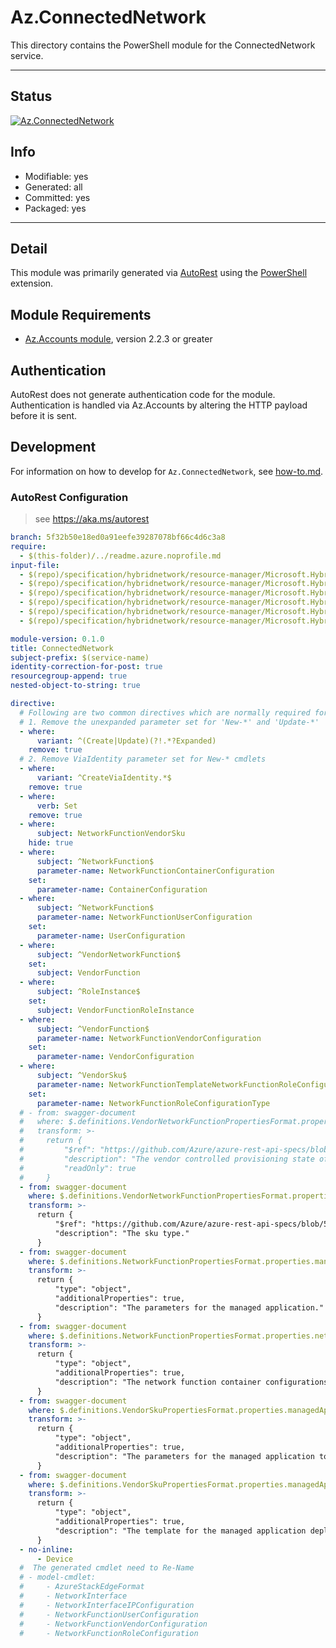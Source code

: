 <!-- region Generated -->
# Az.ConnectedNetwork
This directory contains the PowerShell module for the ConnectedNetwork service.

---
## Status
[![Az.ConnectedNetwork](https://img.shields.io/powershellgallery/v/Az.ConnectedNetwork.svg?style=flat-square&label=Az.ConnectedNetwork "Az.ConnectedNetwork")](https://www.powershellgallery.com/packages/Az.ConnectedNetwork/)

## Info
- Modifiable: yes
- Generated: all
- Committed: yes
- Packaged: yes

---
## Detail
This module was primarily generated via [AutoRest](https://github.com/Azure/autorest) using the [PowerShell](https://github.com/Azure/autorest.powershell) extension.

## Module Requirements
- [Az.Accounts module](https://www.powershellgallery.com/packages/Az.Accounts/), version 2.2.3 or greater

## Authentication
AutoRest does not generate authentication code for the module. Authentication is handled via Az.Accounts by altering the HTTP payload before it is sent.

## Development
For information on how to develop for `Az.ConnectedNetwork`, see [how-to.md](how-to.md).
<!-- endregion -->

### AutoRest Configuration
> see https://aka.ms/autorest

``` yaml
branch: 5f32b50e18ed0a91eefe39287078bf66c4d6c3a8
require:
  - $(this-folder)/../readme.azure.noprofile.md
input-file:
  - $(repo)/specification/hybridnetwork/resource-manager/Microsoft.HybridNetwork/stable/2021-05-01/common.json
  - $(repo)/specification/hybridnetwork/resource-manager/Microsoft.HybridNetwork/stable/2021-05-01/networkFunction.json
  - $(repo)/specification/hybridnetwork/resource-manager/Microsoft.HybridNetwork/stable/2021-05-01/vendor.json
  - $(repo)/specification/hybridnetwork/resource-manager/Microsoft.HybridNetwork/stable/2021-05-01/device.json
  - $(repo)/specification/hybridnetwork/resource-manager/Microsoft.HybridNetwork/stable/2021-05-01/networkFunctionVendor.json
  - $(repo)/specification/hybridnetwork/resource-manager/Microsoft.HybridNetwork/stable/2021-05-01/vendorNetworkFunction.json

module-version: 0.1.0
title: ConnectedNetwork
subject-prefix: $(service-name)
identity-correction-for-post: true
resourcegroup-append: true
nested-object-to-string: true

directive:
  # Following are two common directives which are normally required for all RPs
  # 1. Remove the unexpanded parameter set for 'New-*' and 'Update-*'
  - where:
      variant: ^(Create|Update)(?!.*?Expanded)
    remove: true
  # 2. Remove ViaIdentity parameter set for New-* cmdlets
  - where:
      variant: ^CreateViaIdentity.*$
    remove: true
  - where:
      verb: Set
    remove: true
  - where:
      subject: NetworkFunctionVendorSku
    hide: true
  - where:
      subject: ^NetworkFunction$
      parameter-name: NetworkFunctionContainerConfiguration
    set:
      parameter-name: ContainerConfiguration
  - where:
      subject: ^NetworkFunction$
      parameter-name: NetworkFunctionUserConfiguration
    set:
      parameter-name: UserConfiguration
  - where:
      subject: ^VendorNetworkFunction$
    set:
      subject: VendorFunction
  - where:
      subject: ^RoleInstance$
    set:
      subject: VendorFunctionRoleInstance
  - where:
      subject: ^VendorFunction$
      parameter-name: NetworkFunctionVendorConfiguration
    set:
      parameter-name: VendorConfiguration
  - where:
      subject: ^VendorSku$
      parameter-name: NetworkFunctionTemplateNetworkFunctionRoleConfiguration
    set:
      parameter-name: NetworkFunctionRoleConfigurationType
  # - from: swagger-document 
  #   where: $.definitions.VendorNetworkFunctionPropertiesFormat.properties.vendorProvisioningState
  #   transform: >-
  #     return {
  #         "$ref": "https://github.com/Azure/azure-rest-api-specs/blob/5f32b50e18ed0a91eefe39287078bf66c4d6c3a8/specification/hybridnetwork/resource-manager/Microsoft.HybridNetwork/stable/2021-05-01/common.json#/definitions/VendorProvisioningState",
  #         "description": "The vendor controlled provisioning state of the vendor network function.",
  #         "readOnly": true
  #     }
  - from: swagger-document 
    where: $.definitions.VendorNetworkFunctionPropertiesFormat.properties.skuType
    transform: >-
      return {
          "$ref": "https://github.com/Azure/azure-rest-api-specs/blob/5f32b50e18ed0a91eefe39287078bf66c4d6c3a8/specification/hybridnetwork/resource-manager/Microsoft.HybridNetwork/stable/2021-05-01/common.json#/definitions/SkuType",
          "description": "The sku type."
      }
  - from: swagger-document 
    where: $.definitions.NetworkFunctionPropertiesFormat.properties.managedApplicationParameters
    transform: >-
      return {
          "type": "object",
          "additionalProperties": true,
          "description": "The parameters for the managed application."
      }
  - from: swagger-document 
    where: $.definitions.NetworkFunctionPropertiesFormat.properties.networkFunctionContainerConfigurations
    transform: >-
      return {
          "type": "object",
          "additionalProperties": true,
          "description": "The network function container configurations from the user."
      }
  - from: swagger-document 
    where: $.definitions.VendorSkuPropertiesFormat.properties.managedApplicationParameters
    transform: >-
      return {
          "type": "object",
          "additionalProperties": true,
          "description": "The parameters for the managed application to be supplied by the vendor."
      }
  - from: swagger-document 
    where: $.definitions.VendorSkuPropertiesFormat.properties.managedApplicationTemplate
    transform: >-
      return {
          "type": "object",
          "additionalProperties": true,
          "description": "The template for the managed application deployment."
      }
  - no-inline:
      - Device
  #  The generated cmdlet need to Re-Name 
  # - model-cmdlet:
  #     - AzureStackEdgeFormat
  #     - NetworkInterface
  #     - NetworkInterfaceIPConfiguration
  #     - NetworkFunctionUserConfiguration
  #     - NetworkFunctionVendorConfiguration
  #     - NetworkFunctionRoleConfiguration
```
